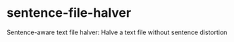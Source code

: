 # sentence-file-halver
Sentence-aware text file halver: Halve a text file without sentence distortion

